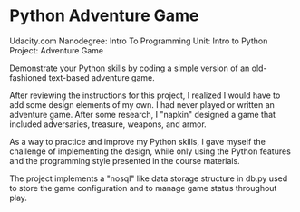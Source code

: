 # Python Adventure Game

Udacity.com
Nanodegree: Intro To Programming
Unit: Intro to Python
Project: Adventure Game

Demonstrate your Python skills by coding a simple version of
an old-fashioned text-based adventure game.

After reviewing the instructions for this project, I realized
I would have to add some design elements of my own. I had
never played or written an adventure game. After some
research, I "napkin" designed a game that included
adversaries, treasure, weapons, and armor.

As a way to practice and improve my Python skills, I gave
myself the challenge of implementing the design, while only
using the Python features and the programming style presented 
in the course materials.

The project implements a "nosql" like data storage structure
in db.py used to store the game configuration and to manage
game status throughout play.

